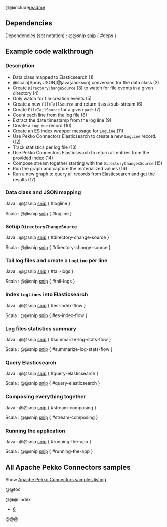 @@include[readme](/README.md)

## Dependencies

Dependencies (sbt notation)
: @@snip [snip](/project/Dependencies.scala) { #deps }

## Example code walkthrough

### Description
- Data class mapped to Elasticsearch (1)
- @scala[Spray JSON]@java[Jackson] conversion for the data class (2)
- Create `DirectoryChangeSource` (3) to watch for file events in a given directory (4)
- Only watch for file creation events (5)
- Create a new `FileTailSource` and return it as a sub-stream (6)
- Create `FileTailSource` for a given `path` (7)
- Count each line from the log file (8)
- Extract the date timestamp from the log line (9)
- Create a `LogLine` record (10)
- Create an ES index wrapper message for `LogLine` (11)
- Use Pekko Connectors Elasticsearch to create a new `LogLine` record. (12)
- Track statistics per log file (13)
- Use Pekko Connectors Elasticsearch to return all entries from the provided index (14)
- Compose stream together starting with the `DirectoryChangesSource` (15)
- Run the graph and capture the materialized values (16)
- Run a new graph to query all records from Elasticsearch and get the results (17)

### Data class and JSON mapping

Java
: @@snip [snip](/src/main/java/samples/javadsl/LogLine.java) { #logline }

Scala
: @@snip [snip](/src/main/scala/samples/scaladsl/LogLine.scala) { #logline }


### Setup `DirectoryChangeSource`

Java
: @@snip [snip](/src/main/java/samples/javadsl/Main.java) { #directory-change-source }

Scala
: @@snip [snip](/src/main/scala/samples/scaladsl/Main.scala) { #directory-change-source }

### Tail log files and create a `LogLine` per line

Java
: @@snip [snip](/src/main/java/samples/javadsl/Main.java) { #tail-logs }

Scala
: @@snip [snip](/src/main/scala/samples/scaladsl/Main.scala) { #tail-logs }

### Index `LogLines` into Elasticsearch

Java
: @@snip [snip](/src/main/java/samples/javadsl/Main.java) { #es-index-flow }

Scala
: @@snip [snip](/src/main/scala/samples/scaladsl/Main.scala) { #es-index-flow }

### Log files statistics summary

Java
: @@snip [snip](/src/main/java/samples/javadsl/Main.java) { #summarize-log-stats-flow }

Scala
: @@snip [snip](/src/main/scala/samples/scaladsl/Main.scala) { #summarize-log-stats-flow }

### Query Elasticsearch

Java
: @@snip [snip](/src/main/java/samples/javadsl/Main.java) { #query-elasticsearch }

Scala
: @@snip [snip](/src/main/scala/samples/scaladsl/Main.scala) { #query-elasticsearch }

### Composing everything together 

Java
: @@snip [snip](/src/main/java/samples/javadsl/Main.java) { #stream-composing }

Scala
: @@snip [snip](/src/main/scala/samples/scaladsl/Main.scala) { #stream-composing }

### Running the application

Java
: @@snip [snip](/src/main/java/samples/javadsl/Main.java) { #running-the-app }

Scala
: @@snip [snip](/src/main/scala/samples/scaladsl/Main.scala) { #running-the-app }

## All Apache Pekko Connectors samples

Show [Apache Pekko Connectors samples listing](../index.html).

@@toc

@@@ index

* [6](full-source.md)

@@@
